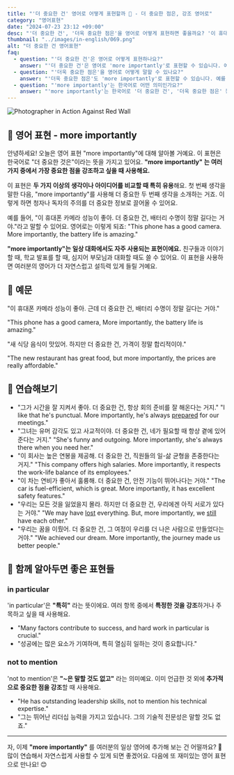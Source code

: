 ```yaml
---
title: "'더 중요한 건' 영어로 어떻게 표현할까 🔑 - 더 중요한 점은, 강조 영어로"
category: "영어표현"
date: "2024-07-23 23:12 +09:00"
desc: "'더 중요한 건', '더욱 중요한 점은'을 영어로 어떻게 표현하면 좋을까요? '이 휴대폰 카메라 성능이 좋아. 더 중요한 건, 배터리 수명이 길다는 거야.', '재택근무의 장점이 많아. 더 중요한 건, 가족과 시간을 보낼 수 있다는 거지.' 등을 영어로 표현하는 법을 배워봅시다. 다양한 예문을 통해서 연습하고 본인의 표현으로 만들어 보세요."
thumbnail: "../images/in-english/069.png"
alt: "더 중요한 건 영어표현"
faq:
  - question: "'더 중요한 건'은 영어로 어떻게 표현하나요?"
    answer: "'더 중요한 건'은 영어로 'more importantly'로 표현할 수 있습니다. 예를 들어, '이 휴대폰 카메라 성능이 좋아. 더 중요한 건, 배터리 수명이 길다는 거야.'는 'This phone has a good camera. More importantly, the battery life is long.'으로 표현할 수 있습니다."
  - question: "'더욱 중요한 점은'을 영어로 어떻게 말할 수 있나요?"
    answer: "'더욱 중요한 점은'도 'more importantly'로 표현할 수 있습니다. 예를 들어, '재택근무의 장점이 많아. 더욱 중요한 점은, 가족과 시간을 보낼 수 있다는 거지.'는 'Working from home has many benefits. More importantly, I can spend time with my family.'로 말할 수 있습니다."
  - question: "'more importantly'는 한국어로 어떤 의미인가요?"
    answer: "'more importantly'는 한국어로 '더 중요한 건', '더욱 중요한 점은' 등으로 번역될 수 있습니다. 여러 가지 중에서 가장 중요한 점을 강조하고 싶을 때 사용합니다."
---
```


![Photographer in Action Against Red Wall](../images/in-english/069-1.avif)

## 🌟 영어 표현 - more importantly

안녕하세요! 오늘은 영어 표현 "more importantly"에 대해 알아볼 거예요. 이 표현은 한국어로 "더 중요한 것은"이라는 뜻을 가지고 있어요. **"more importantly" 는 여러 가지 중에서 가장 중요한 점을 강조하고 싶을 때 사용해요.**

이 표현은 **두 가지 이상의 생각이나 아이디어를 비교할 때 특히 유용**해요. 첫 번째 생각을 말한 다음, "more importantly"를 사용해 더 중요한 두 번째 생각을 소개하는 거죠. 이렇게 하면 청자나 독자의 주의를 더 중요한 정보로 끌어올 수 있어요.

예를 들어, "이 휴대폰 카메라 성능이 좋아. 더 중요한 건, 배터리 수명이 정말 길다는 거야."라고 말할 수 있어요. 영어로는 이렇게 되죠: "This phone has a good camera. More importantly, the battery life is amazing."

**"more importantly"는 일상 대화에서도 자주 사용되는 표현이에요.** 친구들과 이야기할 때, 학교 발표를 할 때, 심지어 부모님과 대화할 때도 쓸 수 있어요. 이 표현을 사용하면 여러분의 영어가 더 자연스럽고 설득력 있게 들릴 거예요.

## 📖 예문

"이 휴대폰 카메라 성능이 좋아. 근데 더 중요한 건, 배터리 수명이 정말 길다는 거야."

"This phone has a good camera, More importantly, the battery life is amazing."

"새 식당 음식이 맛있어. 하지만 더 중요한 건, 가격이 정말 합리적이야."

"The new restaurant has great food, but more importantly, the prices are really affordable."

## 💬 연습해보기

<ul data-interactive-list>
  <li data-interactive-item>
    <span data-toggler>"그가 시간을 잘 지켜서 좋아. 더 중요한 건, 항상 회의 준비를 잘 해온다는 거지."</span>
    <span data-answer>"I like that he's punctual. More importantly, he's always <a href="/blog/in-english/371.prepare/">prepared</a> for our meetings."</span>
  </li>
  <li data-interactive-item>
    <span data-toggler>"그녀는 유머 감각도 있고 사교적이야. 더 중요한 건, 네가 필요할 때 항상 곁에 있어 준다는 거지."</span>
    <span data-answer>"She's funny and outgoing. More importantly, she's always there when you need her."</span>
  </li>
  <li data-interactive-item>
    <span data-toggler>"이 회사는 높은 연봉을 제공해. 더 중요한 건, 직원들의 일-삶 균형을 존중한다는 거지."</span>
    <span data-answer>"This company offers high salaries. More importantly, it respects the work-life balance of its employees."</span>
  </li>
  <li data-interactive-item>
    <span data-toggler>"이 차는 연비가 좋아서 훌륭해. 더 중요한 건, 안전 기능이 뛰어나다는 거야."</span>
    <span data-answer>"The car is fuel-efficient, which is great. More importantly, it has excellent safety features."</span>
  </li>
  <li data-interactive-item>
    <span data-toggler>"우리는 모든 것을 잃었을지 몰라. 하지만 더 중요한 건, 우리에겐 아직 서로가 있다는 거야."</span>
    <span data-answer>"We may have <a href="/blog/in-english/457.lose/">lost</a> everything. But, more importantly, we <a href="/blog/in-english/254.still/">still</a> have each other."</span>
  </li>
  <li data-interactive-item>
    <span data-toggler>"우리는 꿈을 이뤘어. 더 중요한 건, 그 여정이 우리를 더 나은 사람으로 만들었다는 거야."</span>
    <span data-answer>"We achieved our dream. More importantly, the journey made us better people."</span>
  </li>
</ul>

## 🤝 함께 알아두면 좋은 표현들

### in particular

'in particular'은 **"특히"** 라는 뜻이에요. 여러 항목 중에서 **특정한 것을 강조**하거나 주목하고 싶을 때 사용해요.

- "Many factors contribute to success, and hard work in particular is crucial."
- "성공에는 많은 요소가 기여하며, 특히 열심히 일하는 것이 중요합니다."

### not to mention

'not to mention'은 **"~은 말할 것도 없고"** 라는 의미예요. 이미 언급한 것 외에 **추가적으로 중요한 점을 강조**할 때 사용해요.

- "He has outstanding leadership skills, not to mention his technical expertise."
- "그는 뛰어난 리더십 능력을 가지고 있습니다. 그의 기술적 전문성은 말할 것도 없죠."

---

자, 이제 **"more importantly"** 를 여러분의 일상 영어에 추가해 보는 건 어떨까요? 🌟 많이 연습해서 자연스럽게 사용할 수 있게 되면 좋겠어요. 다음에 또 재미있는 영어 표현으로 만나요! 😊
